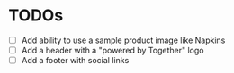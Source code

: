 # TODOs

- [ ] Add ability to use a sample product image like Napkins
- [ ] Add a header with a "powered by Together" logo
- [ ] Add a footer with social links
